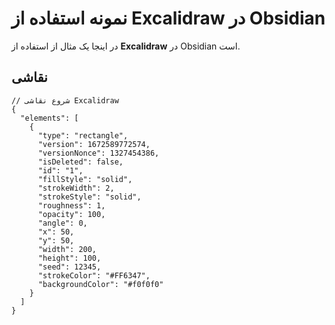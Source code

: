 # نمونه استفاده از Excalidraw در Obsidian

در اینجا یک مثال از استفاده از **Excalidraw** در Obsidian است.

## نقاشی

```excalidraw
// شروع نقاشی Excalidraw
{
  "elements": [
    {
      "type": "rectangle",
      "version": 1672589772574,
      "versionNonce": 1327454386,
      "isDeleted": false,
      "id": "1",
      "fillStyle": "solid",
      "strokeWidth": 2,
      "strokeStyle": "solid",
      "roughness": 1,
      "opacity": 100,
      "angle": 0,
      "x": 50,
      "y": 50,
      "width": 200,
      "height": 100,
      "seed": 12345,
      "strokeColor": "#FF6347",
      "backgroundColor": "#f0f0f0"
    }
  ]
}
```







